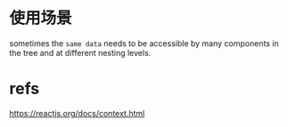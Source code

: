 # 使用场景
sometimes the `same data` needs to be accessible by many components in the tree and at different nesting levels.


# refs
https://reactjs.org/docs/context.html
